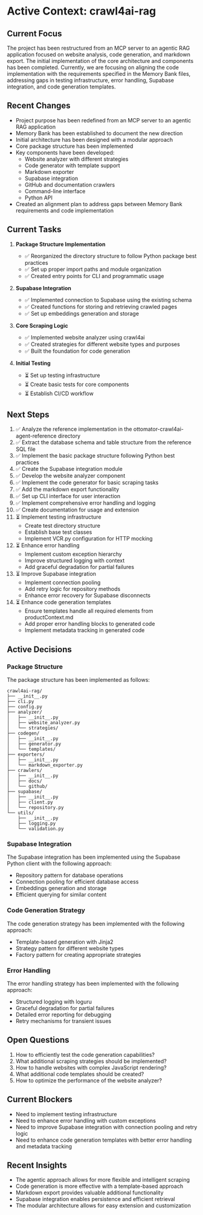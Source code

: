 # Active Context: crawl4ai-rag

## Current Focus
The project has been restructured from an MCP server to an agentic RAG application focused on website analysis, code generation, and markdown export. The initial implementation of the core architecture and components has been completed. Currently, we are focusing on aligning the code implementation with the requirements specified in the Memory Bank files, addressing gaps in testing infrastructure, error handling, Supabase integration, and code generation templates.

## Recent Changes
- Project purpose has been redefined from an MCP server to an agentic RAG application
- Memory Bank has been established to document the new direction
- Initial architecture has been designed with a modular approach
- Core package structure has been implemented
- Key components have been developed:
  - Website analyzer with different strategies
  - Code generator with template support
  - Markdown exporter
  - Supabase integration
  - GitHub and documentation crawlers
  - Command-line interface
  - Python API
- Created an alignment plan to address gaps between Memory Bank requirements and code implementation

## Current Tasks
1. **Package Structure Implementation**
   - ✅ Reorganized the directory structure to follow Python package best practices
   - ✅ Set up proper import paths and module organization
   - ✅ Created entry points for CLI and programmatic usage

2. **Supabase Integration**
   - ✅ Implemented connection to Supabase using the existing schema
   - ✅ Created functions for storing and retrieving crawled pages
   - ✅ Set up embeddings generation and storage

3. **Core Scraping Logic**
   - ✅ Implemented website analyzer using crawl4ai
   - ✅ Created strategies for different website types and purposes
   - ✅ Built the foundation for code generation

4. **Initial Testing**
   - ⏳ Set up testing infrastructure
   - ⏳ Create basic tests for core components
   - ⏳ Establish CI/CD workflow

## Next Steps
1. ✅ Analyze the reference implementation in the ottomator-crawl4ai-agent-reference directory
2. ✅ Extract the database schema and table structure from the reference SQL file
3. ✅ Implement the basic package structure following Python best practices
4. ✅ Create the Supabase integration module
5. ✅ Develop the website analyzer component
6. ✅ Implement the code generator for basic scraping tasks
7. ✅ Add the markdown export functionality
8. ✅ Set up CLI interface for user interaction
9. ✅ Implement comprehensive error handling and logging
10. ✅ Create documentation for usage and extension
11. ⏳ Implement testing infrastructure
    - Create test directory structure
    - Establish base test classes
    - Implement VCR.py configuration for HTTP mocking
12. ⏳ Enhance error handling
    - Implement custom exception hierarchy
    - Improve structured logging with context
    - Add graceful degradation for partial failures
13. ⏳ Improve Supabase integration
    - Implement connection pooling
    - Add retry logic for repository methods
    - Enhance error recovery for Supabase disconnects
14. ⏳ Enhance code generation templates
    - Ensure templates handle all required elements from productContext.md
    - Add proper error handling blocks to generated code
    - Implement metadata tracking in generated code

## Active Decisions

### Package Structure
The package structure has been implemented as follows:

```
crawl4ai-rag/
├── __init__.py
├── cli.py
├── config.py
├── analyzer/
│   ├── __init__.py
│   ├── website_analyzer.py
│   └── strategies/
├── codegen/
│   ├── __init__.py
│   ├── generator.py
│   └── templates/
├── exporters/
│   ├── __init__.py
│   └── markdown_exporter.py
├── crawlers/
│   ├── __init__.py
│   ├── docs/
│   └── github/
├── supabase/
│   ├── __init__.py
│   ├── client.py
│   └── repository.py
└── utils/
    ├── __init__.py
    ├── logging.py
    └── validation.py
```

### Supabase Integration
The Supabase integration has been implemented using the Supabase Python client with the following approach:
- Repository pattern for database operations
- Connection pooling for efficient database access
- Embeddings generation and storage
- Efficient querying for similar content

### Code Generation Strategy
The code generation strategy has been implemented with the following approach:
- Template-based generation with Jinja2
- Strategy pattern for different website types
- Factory pattern for creating appropriate strategies

### Error Handling
The error handling strategy has been implemented with the following approach:
- Structured logging with loguru
- Graceful degradation for partial failures
- Detailed error reporting for debugging
- Retry mechanisms for transient issues

## Open Questions
1. How to efficiently test the code generation capabilities?
2. What additional scraping strategies should be implemented?
3. How to handle websites with complex JavaScript rendering?
4. What additional code templates should be created?
5. How to optimize the performance of the website analyzer?

## Current Blockers
- Need to implement testing infrastructure
- Need to enhance error handling with custom exceptions
- Need to improve Supabase integration with connection pooling and retry logic
- Need to enhance code generation templates with better error handling and metadata tracking

## Recent Insights
- The agentic approach allows for more flexible and intelligent scraping
- Code generation is more effective with a template-based approach
- Markdown export provides valuable additional functionality
- Supabase integration enables persistence and efficient retrieval
- The modular architecture allows for easy extension and customization
